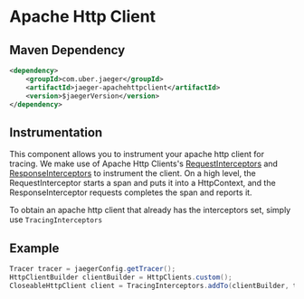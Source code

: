 # Apache Http Client #
## Maven Dependency ##
```xml
<dependency>
    <groupId>com.uber.jaeger</groupId>
    <artifactId>jaeger-apachehttpclient</artifactId>
    <version>$jaegerVersion</version>
</dependency>
```

## Instrumentation ##
This component allows you to instrument your apache http client for tracing. We make use of
Apache Http Clients's [RequestInterceptors](https://hc.apache.org/httpcomponents-core-ga/httpcore/apidocs/org/apache/http/HttpRequestInterceptor.html) 
and [ResponseInterceptors](https://hc.apache.org/httpcomponents-core-ga/httpcore/apidocs/org/apache/http/HttpResponseInterceptor.html) 
to instrument the client. 
On a high level, the RequestInterceptor starts a span and puts it into a HttpContext, and the ResponseInterceptor
requests completes the span and reports it.

To obtain an apache http client that already has the interceptors set, simply use `TracingInterceptors`

## Example ##
```java
Tracer tracer = jaegerConfig.getTracer();
HttpClientBuilder clientBuilder = HttpClients.custom();
CloseableHttpClient client = TracingInterceptors.addTo(clientBuilder, tracer).build();
```

